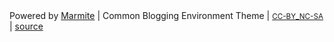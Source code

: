 <div>
    Powered by <a href="https://github.com/rochacbruno/marmite">Marmite</a> | Common Blogging Environment Theme | 
    <small><a href="https://creativecommons.org/licenses/by-nc-sa/4.0/">CC-BY_NC-SA</a></small> | <a href="https://github.com/rochacbruno/rochacbruno.com" target="_blank">source</a>
</div>
